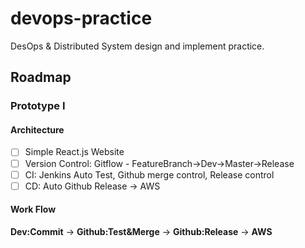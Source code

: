 # devops-practice
DesOps &amp; Distributed System design and implement practice.

## Roadmap
### Prototype I
#### Architecture
- [ ] Simple React.js Website
- [ ] Version Control: Gitflow - FeatureBranch->Dev->Master->Release
- [ ] CI: Jenkins Auto Test, Github merge control, Release control
- [ ] CD: Auto Github Release -> AWS
#### Work Flow
**Dev:Commit** -> **Github:Test&Merge** -> **Github:Release** -> **AWS**

